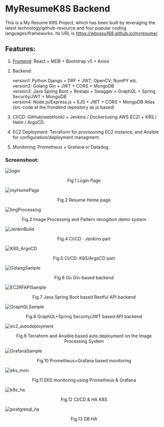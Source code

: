 # MyResumeK8S Backend

This is a My Resume K8S Project, which has been built by leveraging the latest technology/github-resource and four popular coding languages/frameworks.
Its URL is https://wbxsxu168.github.io/myresume/

## Features:

1. [Frontend](https://github.com/wbxsxu168/frontendMyResume.git): React + MDB + Bootstrap v5 + Axios  

2. Backend:
   <div>version1: Python Django + DRF + JWT; OpenCV; NumPY etc.</div>
   <div>version2: Golang Gin + JWT + CORS + MongoDB</div>
   <div>version3: Java Spring Boot + Restapi + Swagger + GraphQL + Spring Security/JWT + MongoDB </div>
   <div>version4: Node.js/Express.js + EJS + JWT + CORS + MongoDB Atlas (src-code at the frondend repository as js based)</div>

3. CI/CD:  GitHub(webHook) + Jenkins / Docker(using AWS EC2) + K8S / Helm / ArgoCD.

4. EC2 Deployment: Terraform for provisioning EC2 instance, and Ansible for configuration/deployment managment.
    
5. Monitoring: Prometheus + Grafana or Datadog.

### Screenshoot:

![login](https://github.com/wbxsxu168/MyResumeBackend/assets/122004201/1efa1f79-7f96-44a7-9899-317170a5a832)

<div align="center">Fig.1 Login Page</div>


![myHomePage](https://github.com/wbxsxu168/MyResumeBackend/assets/122004201/26eaf104-216a-4ed8-b6b3-769158a050e4)

<div align="center">Fig.2 Resume Home page</div>


![ImgProcessing](https://github.com/wbxsxu168/MyResumeBackend/assets/122004201/61a3075c-cc01-42bf-ac19-6ddb83293558)

<div align="center">Fig.3 Image Processing and Pattern recogition demo system</div>


![JenkinBuild](https://github.com/wbxsxu168/MyResumeBackend/assets/122004201/fe304360-4c05-4d11-83bf-7aa683cf4ce6)

<div align="center">Fig.4 CI/CD : Jenkins part</div>


![K8S_ArgoCD](https://github.com/wbxsxu168/MyResumeBackend/assets/122004201/b8be128d-80a7-432e-b4fd-82bccbda89dd)

<div align="center">Fig.5 CI/CD: K8S/ArgoCD part</div>


![GolangSample](https://github.com/wbxsxu168/MyResumeBackend/assets/122004201/f4536e27-39af-481a-a246-ca6665bd34c2)

<div align="center">Fig.6 Go Gin-based backend</div>


![EC2RFAPISample](https://github.com/wbxsxu168/MyResumeBackend/assets/122004201/8e911889-64b0-42c9-ab9f-a6128bf37605)

<div align="center">Fig.7 Java Spring Boot based Restful API backend</div>


![GraphQLSample](https://github.com/wbxsxu168/MyResumeBackend/assets/122004201/0d9e0a03-1a10-4af6-ab41-2c653dbcb2a0)

<div align="center">Fig.8 GraphQL+Spring Security/JWT based API backend</div>


![ec2_autodeployment](https://github.com/wbxsxu168/MyResumeBackend/assets/122004201/6021129e-8e21-42e3-8c87-df1a8ad230d0)

<div align="center">Fig.9 Terraform and Ansible based auto deployment on the Image Processing System</div>


![GrafanaSample](https://github.com/wbxsxu168/MyResumeBackend/assets/122004201/13e6d1a9-ed09-4614-ba1e-30b31eea5c83)

<div align="center">Fig.10 Prometheus+Grafana based monitoring</div>


![eks_mon](https://github.com/wbxsxu168/MyResumeBackend/assets/122004201/d39033ed-7115-4d53-91d5-a13646fce58d)

<div align="center">Fig.11 EKS monitoring using Prometheus & Grafana </div>

![k8s_ha](https://github.com/wbxsxu168/MyResumeBackend/assets/122004201/9c47e9c9-dd1e-41cc-8569-c2baa268494b)

<div align="center">Fig.12 CI/CD & HA K8S </div>

![postgresql_ha](https://github.com/wbxsxu168/MyResumeBackend/assets/122004201/b56d62fd-54c9-4bad-9e35-49810896b6bf)

<div align="center">Fig.13 DB HA </div>
